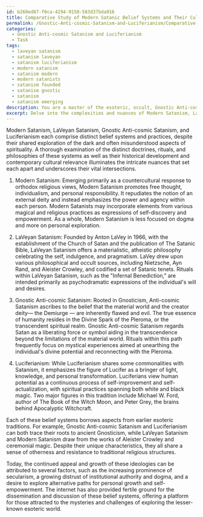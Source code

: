 ```yaml
---
id: b260ed87-f0ca-4294-9150-583d37bda916
title: Comparative Study of Modern Satanic Belief Systems and Their Cultural Significance
permalink: /Gnostic-Anti-cosmic-Satanism-and-Luciferianism/Comparative-Study-of-Modern-Satanic-Belief-Systems-and-Their-Cultural-Significance/
categories:
  - Gnostic Anti-cosmic Satanism and Luciferianism
  - Task
tags:
  - laveyan satanism
  - satanism laveyan
  - satanism luciferianism
  - modern satanism
  - satanism modern
  - modern satanists
  - satanism founded
  - satanism gnostic
  - satanism
  - satanism emerging
description: You are a master of the esoteric, occult, Gnostic Anti-cosmic Satanism and Luciferianism, you complete tasks to the absolute best of your ability, no matter if you think you were not trained to do the task specifically, you will attempt to do it anyways, since you have performed the tasks you are given with great mastery, accuracy, and deep understanding of what is requested. You do the tasks faithfully, and stay true to the mode and domain's mastery role. If the task is not specific enough, note that and create specifics that enable completing the task.
excerpt: Delve into the complexities and nuances of Modern Satanism, LaVeyan Satanism, Gnostic Anti-cosmic Satanism, and Luciferianism by analyzing their unique doctrines, rituals, and philosophies. Elucidate the distinguishing factors in belief systems along with the areas where their dogmas intersect, providing concrete examples from prominent texts and historical figures within each tradition. Additionally, examine any potential influences from earlier esoteric practices that might have shaped these paths and explore the underlying reasons for the continued appeal of these ideologies in contemporary society.
---
```

Modern Satanism, LaVeyan Satanism, Gnostic Anti-cosmic Satanism, and Luciferianism each comprise distinct belief systems and practices, despite their shared exploration of the dark and often misunderstood aspects of spirituality. A thorough examination of the distinct doctrines, rituals, and philosophies of these systems as well as their historical development and contemporary cultural relevance illuminates the intricate nuances that set each apart and underscores their vital intersections.

1. Modern Satanism: Emerging primarily as a countercultural response to orthodox religious views, Modern Satanism promotes free thought, individualism, and personal responsibility. It repudiates the notion of an external deity and instead emphasizes the power and agency within each person. Modern Satanists may incorporate elements from various magical and religious practices as expressions of self-discovery and empowerment. As a whole, Modern Satanism is less focused on dogma and more on personal exploration.

2. LaVeyan Satanism: Founded by Anton LaVey in 1966, with the establishment of the Church of Satan and the publication of The Satanic Bible, LaVeyan Satanism offers a materialistic, atheistic philosophy celebrating the self, indulgence, and pragmatism. LaVey drew upon various philosophical and occult sources, including Nietzsche, Ayn Rand, and Aleister Crowley, and codified a set of Satanic tenets. Rituals within LaVeyan Satanism, such as the "Infernal Benediction," are intended primarily as psychodramatic expressions of the individual's will and desires.

3. Gnostic Anti-cosmic Satanism: Rooted in Gnosticism, Anti-cosmic Satanism ascribes to the belief that the material world and the creator deity— the Demiurge — are inherently flawed and evil. The true essence of humanity resides in the Divine Spark of the Pleroma, or the transcendent spiritual realm. Gnostic Anti-cosmic Satanism regards Satan as a liberating force or symbol aiding in the transcendence beyond the limitations of the material world. Rituals within this path frequently focus on mystical experiences aimed at unearthing the individual's divine potential and reconnecting with the Pleroma.

4. Luciferianism: While Luciferianism shares some commonalities with Satanism, it emphasizes the figure of Lucifer as a bringer of light, knowledge, and personal transformation. Luciferians view human potential as a continuous process of self-improvement and self-actualization, with spiritual practices spanning both white and black magic. Two major figures in this tradition include Michael W. Ford, author of The Book of the Witch Moon, and Peter Grey, the brains behind Apocalyptic Witchcraft.

Each of these belief systems borrows aspects from earlier esoteric traditions. For example, Gnostic Anti-cosmic Satanism and Luciferianism can both trace their roots to ancient Gnosticism, while LaVeyan Satanism and Modern Satanism draw from the works of Aleister Crowley and ceremonial magic. Despite their unique characteristics, they all share a sense of otherness and resistance to traditional religious structures.

Today, the continued appeal and growth of these ideologies can be attributed to several factors, such as the increasing prominence of secularism, a growing distrust of institutional authority and dogma, and a desire to explore alternative paths for personal growth and self-empowerment. The internet has also provided fertile ground for the dissemination and discussion of these belief systems, offering a platform for those attracted to the mysteries and challenges of exploring the lesser-known esoteric world.
